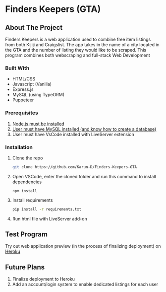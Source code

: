 <!-- PROJECT Title -->
# Finders Keepers (GTA)

<!-- ABOUT THE PROJECT -->
## About The Project

Finders Keepers is a web application used to combine free item listings from both Kijiji and Craigslist. The app takes in the name of a city located in the GTA and the number of listing they would like to be scraped. This program combines both webscraping and full-stack Web Development 

### Built With

* HTML/CSS
* Javascript (Vanilla)
* Express.js
* MySQL (using TypeORM)
* Puppeteer

### Prerequisites

1. [Node.js must be installed](https://nodejs.org/en/download/)
2. [User must have MySQL installed (and know how to create a database)](https://dev.mysql.com/doc/mysql-installation-excerpt/5.7/en/)
3. User must have VsCode installed with LiveServer extension

### Installation

1. Clone the repo
   ```sh
   git clone https://github.com/Karun-D/Finders-Keepers-GTA
   ```
2. Open VSCode, enter the cloned folder and run this command to install dependencies
   ```JS
   npm install
   ```
3. Install requirements
   ```sh
   pip install -r requirements.txt
   ```
4. Run html file with LiveServer add-on

<!-- USAGE EXAMPLES -->
## Test Program

Try out web application preview (in the process of finalizing deployment) on [Heroku](https://finders-keepers-gta.herokuapp.com/)

<!-- ROADMAP -->
## Future Plans

1. Finalize deployment to Heroku
2. Add an account/login system to enable dedicated listings for each user
